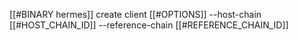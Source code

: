[[#BINARY hermes]] create client [[#OPTIONS]] --host-chain [[#HOST_CHAIN_ID]] --reference-chain [[#REFERENCE_CHAIN_ID]]
